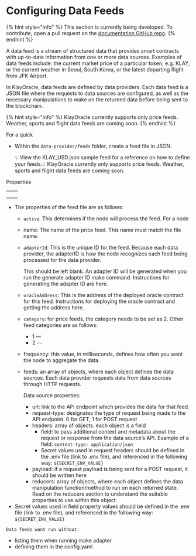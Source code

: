 # Configuring Data Feeds

{% hint style="info" %}
This section is currently being developed. To contribute, open a pull request on the [documentation GitHub repo](https://github.com/KlayOracle/klayoracle-docs).
{% endhint %}

A data feed is a stream of structured data that provides smart contracts with up-to-date information from one or more data sources. Examples of data feeds include: the current market price of a particular token, e.g. KLAY, or the current weather in Seoul, South Korea, or the latest departing flight from JFK Airport.

In KlayOracle, data feeds are defined by data providers. Each data feed is a JSON file where the requests to data sources are configured, as well as the necessary manipulations to make on the returned data before being sent to the blockchain.

{% hint style="info" %}
KlayOracle currently supports only price feeds. Weather, sports and flight data feeds are coming soon.
{% endhint %}

For a quick&#x20;

*   Within the `data-provider/feeds` folder, create a feed file in JSON.

    💡 View the KLAY\_USD.json sample feed for a reference on how to define your feeds.💡 KlayOracle currently only supports price feeds. Weather, sports and flight data feeds are coming soon.

Properties

|   |   |
| - | - |
|   |   |
|   |   |
|   |   |

* The properties of the feed file are as follows:
  * `active`. This determines if the node will process the feed. For a node
  * name: The name of the price feed. This name must match the file name.
  *   `adapterId`: This is the unique ID for the feed. Because each data provider, the adapterID is how the node recognizes each feed being processed for the data provider.

      This should be left blank. An adapter ID will be generated when you run the generate adapter ID make command. Instructions for generating the adapter ID are here.
  * `oracleAddress`: This is the address of the deployed oracle contract for this feed. Instructions for deploying the oracle contract and getting the address here.
  * `category`: for price feeds, the category needs to be set as 2. Other feed categories are as follows:
    * 1 —
    * 2 —
  * frequency: this value, in milliseconds, defines how often you want the node to aggregate the data.
  *   feeds: an array of objects, where each object defines the data sources. Each data provider requests data from data sources through HTTP requests.

      Data source properties:

      * url: link to the API endpoint which provides the data for that feed.
      * request-type: designates the type of request being made to the API endpoint. 0 for GET, 1 for POST request
      * headers: array of objects. each object is a field
        * field: to pass additional context and metadata about the request or response from the data source’s API. Example of a field: `content-type: application/json`
        * Secret values used in request headers should be defined in the .env file (link to .env file), and referenced in the following way: `${SECRET_ENV_VALUE}`
      * payload: if a request payload is being sent for a POST request, it should be written here
      * reducers: array of objects, where each object defines the data manipulation function/method to run on each returned state. Read on the reducers section to understand the suitable properties to use within this object.
* Secret values used in field property values should be defined in the .env file (link to .env file), and referenced in the following way: `${SECRET_ENV_VALUE}`



`Data feeds wont run without:`

* listing them when running make adapter
* defining them in the config.yaml
